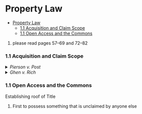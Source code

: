# Property Law
<!-- TOC -->

- [Property Law](#property-law)
  - [1.1 Acquisition and Claim Scope](#11-acquisition-and-claim-scope)
  - [1.1 Open Access and the Commons](#11-open-access-and-the-commons)

<!-- /TOC -->
1. please read pages 57–69 and 72–82​

### 1.1 Acquisition and Claim Scope

<details>
<summary><i>Pierson v. Post</i></summary>

- **Overview:** Hunter had no rights to a fox merely because he was chasing it, and did not suffer injury or damage when interceptor shot the fox, even though he knew it was being chased by hunter.
- **Facts:**  Post(∆) in possession of dogs and hounds was in pursuit of a fox on a wild, uninhabited, waste land called the beach. Pierson (π) knowing fox was so hunted and pursued, chased after fox and killed it, carrying it off.
- **Issue:** Whether Post(∆) by pursuit with his hounds in the manner alleged in his declaration, acquired such a right to/property in the fox.
- **Rule:**
- **Conclusion:** Judgement Reversed. A fox is a ferae naturae (wild by nature) and that property of animals is acquired by ***occupancy only***. Narrow question is what amounts to occupancy of acquiring right to wild animals?
**Notes/Concepts:**

</details>

<details>
<summary><i>Ghen v. Rich</i></summary>

**Overview:** Court granted libellant fisherman judgment in action for conversion of fin-backwhale because local usage that fisherman who shoots a whale with identifiable bomb-lance, letting it sink, then pays fee to whale's finder, granted title.  

**Facts:** fin-backwhales frequent Massachusetts bay where fishermen shoot and kill the whales. Whales then sink to the ocean floor and rise up 1-3 days later. Whales then either float to beach, are picked up or float out to sea. Each fisherman uses their own unique lance to mark the whale. ∆ found such whale and advertised on the spot for the sale of the whale.
**Issue:**

**Rule:** Whale, being a ferae naturae, does not become property until a firm possession has been established by the taker.
**Conclusion:** Judgement Reversed. A fox is a ferae naturae (wild by nature) and that property of animals is acquired by ***occupancy only***. Narrow question is what amounts to occupancy of acquiring right to wild animals?

**Notes/Concepts:**

</details>

### 1.1 Open Access and the Commons

Establishing roof of Title
1. First to possess something that is unclaimed by anyone else
